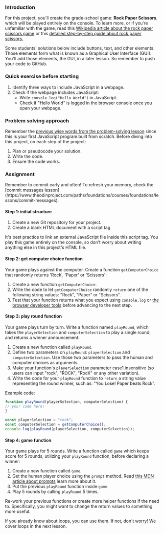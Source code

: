### Introduction

For this project, you'll create the grade-school game: **Rock Paper Scissors**, which will be played entirely on the console. To learn more, or if you're unfamiliar with the game, read this [Wikipedia article about the rock paper scissors game](https://en.wikipedia.org/wiki/Rock%E2%80%93paper%E2%80%93scissors) or this [detailed step-by-step guide about rock paper scissors.](https://www.wikihow.com/Play-Rock,-Paper,-Scissors)

<div class="lesson-note">
Some students' solutions below include buttons, text, and other elements. Those elements form what is known as a Graphical User Interface (GUI). You'll add those elements, the GUI, in a later lesson. So remember to push your code to GitHub.
</div>

### Quick exercise before starting

1. Identify three ways to include JavaScript in a webpage.
2. Check if the webpage includes JavaScript:
   - Write `console.log("Hello World")` in JavaScript.
   - Check if "Hello World" is logged in the browser console once you open your webpage.

### Problem solving approach

Remember the [previous wise words from the problem-solving lesson](https://www.theodinproject.com/lessons/foundations-problem-solving) since this is your first JavaScript program built from scratch. Before diving into this project, on each step of the project: 
1. Plan or pseudocode your solution. 
2. Write the code.
3. Ensure the code works.

### Assignment

<div class="lesson-content__panel" markdown="1">
Remember to commit early and often! To refresh your memory, check the [commit messages lesson](https://www.theodinproject.com/paths/foundations/courses/foundations/lessons/commit-messages).

#### Step 1: initial structure

1. Create a new Git repository for your project.
1. Create a blank HTML document with a script tag.

It's best practice to link an external JavaScript file inside this script tag. You play this game entirely on the console, so don't worry about writing anything else in this project's HTML file.

#### Step 2: get computer choice function

Your game plays against the computer. Create a function `getComputerChoice` that randomly returns 'Rock', 'Paper' or 'Scissors':

1. Create a new function `getComputerChoice`.
1. Write the code to let `getComputerChoice` randomly `return` one of the following string values: "Rock", "Paper" or "Scissors".
1. Test that your function returns what you expect using `console.log` or [the browser developer tools](https://www.theodinproject.com/lessons/foundations-javascript-developer-tools) before advancing to the next step.

#### Step 3: play round function

Your game plays turn by turn. Write a function named `playRound`, which takes the `playerSelection` and `computerSelection` to play a single round, and returns a winner announcement:

1. Create a new function called `playRound`.
1. Define two parameters on `playRound`: `playerSelection` and `computerSelection`. Use those two parameters to pass the human and computer choices as arguments.
1. Make your function's `playerSelection` parameter case1.insensitive (so users can input "rock", "ROCK", "RocK" or any other variation).
1. Write the code for your `playRound` function to `return` a string value representing the round winner, such as: "You Lose! Paper beats Rock".

Example code:

~~~javascript
function playRound(playerSelection, computerSelection) {
// your code here!
}
 
const playerSelection = "rock";
const computerSelection = getComputerChoice();
console.log(playRound(playerSelection, computerSelection));
~~~

#### Step 4: game function
Your game plays for 5 rounds. Write a function called `game` which keeps score for 5 rounds, utilizing your `playRound` function, before declaring a winner:

1. Create a new function called `game`.
1. Get the human player choice using the `prompt` method. Read [this MDN article about prompts](https://developer.mozilla.org/en-US/docs/Web/API/Window/prompt) learn more about it.  
1. Put the previous `playRound` function inside `game`.
1. Play 5 rounds by calling `playRound` 5 times.

Re-work your previous functions or create more helper functions if the need to. Specifically, you might want to change the return values to something more useful.

If you already know about loops, you can use them. If not, don't worry! We cover loops in the next lesson. 

</div>
